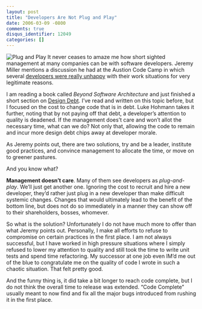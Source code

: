 ```yaml
---
layout: post
title: "Developers Are Not Plug and Play"
date: 2006-03-09 -0800
comments: true
disqus_identifier: 12049
categories: []
---
```

![Plug and Play](http://haacked.com/images/plugandplay.jpg) It never
ceases to amaze me how short sighted management at many companies can be
with software developers. Jeremy Miller mentions a discussion he had at
the Austion Code Camp in which several [developers were really
unhappy](http://codebetter.com/blogs/jeremy.miller/archive/2006/03/06/139889.aspx "Austin Code Camp")
with their work situations for very legitimate reasons.

I am reading a book called *Beyond Software Architecture* and just
finished a short section on [Design
Debt](/archive/2005/09/24/10336.aspx "Going into Design Debt"). I’ve
read and written on this topic before, but I focused on the cost to
change code that is in debt. Luke Hohmann takes it further, noting that
by not paying off that debt, a developer’s attention to quality is
deadened. If the management does’t care and won’t allot the necessary
time, what can we do? Not only that, allowing the code to remain and
incur more design debt chips away at developer morale.

As Jeremy points out, there are two solutions, try and be a leader,
institute good practices, and convince management to allocate the time,
or move on to greener pastures.

And you know what?

**Management doesn’t care**. Many of them see developers as
*plug-and-play*. We’ll just get another one. Ignoring the cost to
recruit and hire a new developer, they’d rather just plug in a new
developer than make difficult systemic changes. Changes that would
ultimately lead to the benefit of the bottom line, but does not do so
immediately in a manner they can show off to their shareholders, bosses,
whomever.

So what is the solution? Unfortunately I do not have much more to offer
than what Jeremy points out. Personally, I make all efforts to refuse to
compromise on certain practices in the first place. I am not always
successful, but I have worked in high pressure situations where I simply
refused to lower my attention to quality and still took the time to
write unit tests and spend time refactoring. My successor at one job
even IM’d me out of the blue to congratulate me on the quality of code I
wrote in such a chaotic situation. That felt pretty good.

And the funny thing is, it did take a bit longer to reach code complete,
but I do not think the overall time to release was extended. “Code
Complete” usually meant to now find and fix all the major bugs
introduced from rushing it in the first place.

